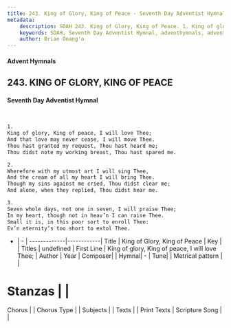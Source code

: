 ```yaml
---
title: 243. King of Glory, King of Peace - Seventh Day Adventist Hymnal
metadata:
    description: SDAH 243. King of Glory, King of Peace. 1. King of glory, King of peace, I will love Thee; And that love may never cease, I will move Thee. Thou hast granted my request, Thou hast heard me; Thou didst note my working breast, Thou hast spared me.
    keywords: SDAH, Seventh Day Adventist Hymnal, adventhymnals, advent hymnals, King of Glory, King of Peace, King of glory, King of peace, I will love Thee; 
    author: Brian Onang'o
---
```


#### Advent Hymnals
## 243. KING OF GLORY, KING OF PEACE
#### Seventh Day Adventist Hymnal

```txt


1.
King of glory, King of peace, I will love Thee;
And that love may never cease, I will move Thee.
Thou hast granted my request, Thou hast heard me;
Thou didst note my working breast, Thou hast spared me.

2.
Wherefore with my utmost art I will sing Thee,
And the cream of all my heart I will bring Thee.
Though my sins against me cried, Thou didst clear me;
And alone, when they replied, Thou didst hear me.

3.
Seven whole days, not one in seven, I will praise Thee;
In my heart, though not in heav’n I can raise Thee.
Small it is, in this poor sort to enroll Thee:
Ev’n eternity’s too short to extol Thee.


```

- |   -  |
-------------|------------|
Title | King of Glory, King of Peace |
Key |  |
Titles | undefined |
First Line | King of glory, King of peace, I will love Thee; |
Author | 
Year | 
Composer|  |
Hymnal|  - |
Tune|  |
Metrical pattern | |
# Stanzas |  |
Chorus |  |
Chorus Type |  |
Subjects |  |
Texts |  |
Print Texts | 
Scripture Song |  |
  
